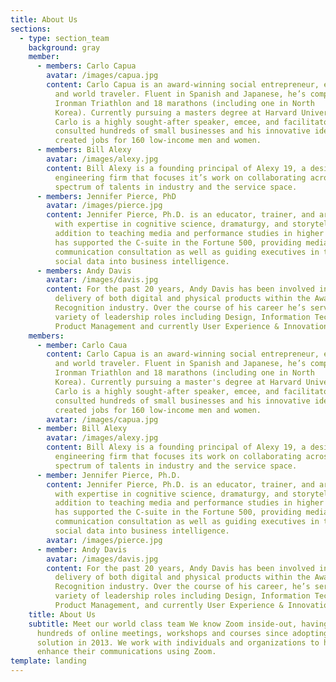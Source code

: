 ```yaml
---
title: About Us
sections:
  - type: section_team
    background: gray
    member:
      - members: Carlo Capua
        avatar: /images/capua.jpg
        content: Carlo Capua is an award-winning social entrepreneur, endurance athlete,
          and world traveler. Fluent in Spanish and Japanese, he’s completed an
          Ironman Triathlon and 18 marathons (including one in North
          Korea). Currently pursuing a masters degree at Harvard University,
          Carlo is a highly sought-after speaker, emcee, and facilitator. He’s
          consulted hundreds of small businesses and his innovative ideas have
          created jobs for 160 low-income men and women.
      - members: Bill Alexy
        avatar: /images/alexy.jpg
        content: Bill Alexy is a founding principal of Alexy 19, a design and
          engineering firm that focuses it’s work on collaborating across a
          spectrum of talents in industry and the service space.
      - members: Jennifer Pierce, PhD
        avatar: /images/pierce.jpg
        content: Jennifer Pierce, Ph.D. is an educator, trainer, and artistic director
          with expertise in cognitive science, dramaturgy, and storytelling. In
          addition to teaching media and performance studies in higher ed, she
          has supported the C-suite in the Fortune 500, providing media and
          communication consultation as well as guiding executives in turning
          social data into business intelligence.
      - members: Andy Davis
        avatar: /images/davis.jpg
        content: For the past 20 years, Andy Davis has been involved in the creation and
          delivery of both digital and physical products within the Awards and
          Recognition industry. Over the course of his career he’s served in a
          variety of leadership roles including Design, Information Technology,
          Product Management and currently User Experience & Innovation.
    members:
      - member: Carlo Caua
        content: Carlo Capua is an award-winning social entrepreneur, endurance athlete,
          and world traveler. Fluent in Spanish and Japanese, he’s completed an
          Ironman Triathlon and 18 marathons (including one in North
          Korea). Currently pursuing a master's degree at Harvard University,
          Carlo is a highly sought-after speaker, emcee, and facilitator. He’s
          consulted hundreds of small businesses and his innovative ideas have
          created jobs for 160 low-income men and women.
        avatar: /images/capua.jpg
      - member: Bill Alexy
        avatar: /images/alexy.jpg
        content: Bill Alexy is a founding principal of Alexy 19, a design and
          engineering firm that focuses its work on collaborating across a
          spectrum of talents in industry and the service space.
      - member: Jennifer Pierce, Ph.D.
        content: Jennifer Pierce, Ph.D. is an educator, trainer, and artistic director
          with expertise in cognitive science, dramaturgy, and storytelling. In
          addition to teaching media and performance studies in higher ed, she
          has supported the C-suite in the Fortune 500, providing media and
          communication consultation as well as guiding executives in turning
          social data into business intelligence.
        avatar: /images/pierce.jpg
      - member: Andy Davis
        avatar: /images/davis.jpg
        content: For the past 20 years, Andy Davis has been involved in the creation and
          delivery of both digital and physical products within the Awards and
          Recognition industry. Over the course of his career, he’s served in a
          variety of leadership roles including Design, Information Technology,
          Product Management, and currently User Experience & Innovation.
    title: About Us
    subtitle: Meet our world class team We know Zoom inside-out, having used it for
      hundreds of online meetings, workshops and courses since adopting this
      solution in 2013. We work with individuals and organizations to help them
      enhance their communications using Zoom.
template: landing
---
```

